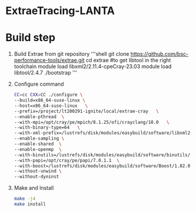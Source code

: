 # ExtraeTracing-LANTA

# Build step
1. Build Extrae from git repository
'''shell
git clone https://github.com/bsc-performance-tools/extrae.git
cd extrae
#to get libtool in the right toolchain
module load libxml2/2.11.4-cpeCray-23.03
module load libtool/2.4.7
./bootstrap
'''
  
2. Configure command
   ```bash
   CC=cc CXX=CC ./configure \
   --build=x86_64-suse-linux \
   --host=x86_64-suse-linux   \
   --prefix=/project/lt200291-ignite/local/extrae-cray   \
   --enable-pthread  \
   --with-mpi=/opt/cray/pe/mpich/8.1.25/ofi/crayclang/10.0   \
   --with-binary-type=64   \
   --with-xml-prefix=/lustrefs/disk/modules/easybuild/software/libxml2/2.11.4-cpeCray-23.03   \
   --enable-sampling \
   --enable-shared  \
   --enable-openmp  \
   --with-binutils=/lustrefs/disk/modules/easybuild/software/binutils/2.40 \
   --with-papi=/opt/cray/pe/papi/7.0.1.1  \
   --with-boost=/lustrefs/disk/modules/easybuild/software/Boost/1.82.0-cpeCray-23.03  \
   --without-unwind \
   --without-dyninst
   ```
3. Make and Install
   ```bash
   make -j4
   make install
   ```
